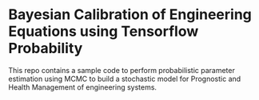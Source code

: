 # Bayesian Calibration of Engineering Equations using Tensorflow Probability

This repo contains a sample code to perform probabilistic parameter estimation using MCMC to build a stochastic model for Prognostic and Health Management of engineering systems.
